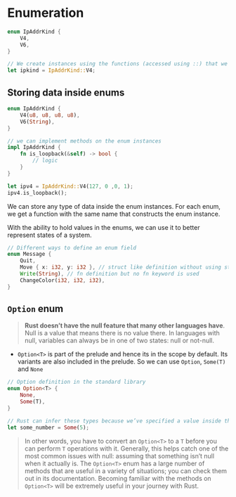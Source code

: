 # Enumeration

```rust
enum IpAddrKind {
    V4,
    V6,
}

// We create instances using the functions (accessed using ::) that we get automatically
let ipkind = IpAddrKind::V4;
```

## Storing data inside enums

```rust
enum IpAddrKind {
    V4(u8, u8, u8, u8),
    V6(String),
}

// we can implement methods on the enum instances
impl IpAddrKind {
    fn is_loopback(&self) -> bool {
        // logic
    }
}

let ipv4 = IpAddrKind::V4(127, 0 ,0, 1);
ipv4.is_loopback();
```

We can store any type of data inside the enum instances. For each enum, we get a function with the same name that constructs the enum instance.

With the ability to hold values in the enums, we can use it to better represent states of a system.

```rust
// Different ways to define an enum field
enum Message {
    Quit,
    Move { x: i32, y: i32 }, // struct like definition without using struct keyword
    Write(String), // fn definition but no fn keyword is used
    ChangeColor(i32, i32, i32),
}
```

## `Option` enum

> **Rust doesn’t have the null feature that many other languages have**. Null is a value that means there is no value there. In languages with null, variables can always be in one of two states: null or not-null.

- `Option<T>` is part of the prelude and hence its in the scope by default. Its variants are also included in the prelude. So we can use `Option`, `Some(T)` and `None`

```rust
// Option definition in the standard library
enum Option<T> {
    None,
    Some(T),
}

// Rust can infer these types because we’ve specified a value inside the Some variant.
let some_number = Some(5);
```

> In other words, you have to convert an `Option<T>` to a `T` before you can perform `T` operations with it. Generally, this helps catch one of the most common issues with null: assuming that something isn’t null when it actually is.
> The `Option<T>` enum has a large number of methods that are useful in a variety of situations; you can check them out in its documentation. Becoming familiar with the methods on `Option<T>` will be extremely useful in your journey with Rust.
